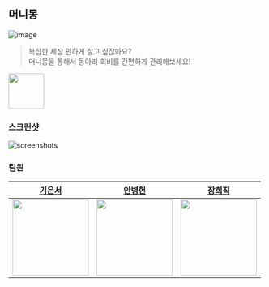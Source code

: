 ## 머니몽
![image](https://github.com/YAPP-Github/23rd-Android-Team-2-Android/assets/80373033/3f3b3be6-6174-406f-bd23-7101568bc674)
> 복잡한 세상 편하게 살고 싶잖아요?  
> 머니몽을 통해서 동아리 회비를 간편하게 관리해보세요!

<a href="https://play.google.com/store/apps/details?id=com.moneymong.moneymong.live"><img src="https://play.google.com/intl/en_us/badges/static/images/badges/en_badge_web_generic.png" height="70"></a>

### 스크린샷
![screenshots](https://github.com/YAPP-Github/23rd-Android-Team-2-Android/assets/80373033/f8dc9417-7132-4590-a47d-ea4b2144ec10)


### 팀원
| [기은서](https://github.com/eunseo0105)                                              | [안병헌](https://github.com/Heonbyeong)                                          | [장희직](https://github.com/jhg3410)                                              |
|--------------------------------------------------------------------------------|--------------------------------------------------------------------------------|--------------------------------------------------------------------------------|
| <img src="https://github.com/YAPP-Github/23rd-Android-Team-2-Android/assets/80373033/798037a8-3146-435d-9b7c-6f01d43ce07b" width="150" /> | <img src="https://github.com/YAPP-Github/23rd-Android-Team-2-Android/assets/80373033/e28de91a-affd-40c5-bec9-199f40a621e2" width="150" /> | <img src="https://github.com/YAPP-Github/23rd-Android-Team-2-Android/assets/80373033/36535e32-7691-4115-b872-8dad1ad563b2" width="150" /> |
